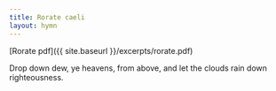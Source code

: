 ```yaml
---
title: Rorate caeli
layout: hymn
---
```



[Rorate pdf]({{ site.baseurl }}/excerpts/rorate.pdf)

Drop down dew, ye heavens, from above, and let the clouds rain down righteousness.


